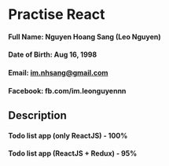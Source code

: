 # Practise React
#### Full Name: Nguyen Hoang Sang (Leo Nguyen)
#### Date of Birth: Aug 16, 1998
#### Email: im.nhsang@gmail.com
#### Facebook: fb.com/im.leonguyennn

## Description
#### Todo list app (only ReactJS) - 100%
#### Todo list app (ReactJS + Redux) - 95%
